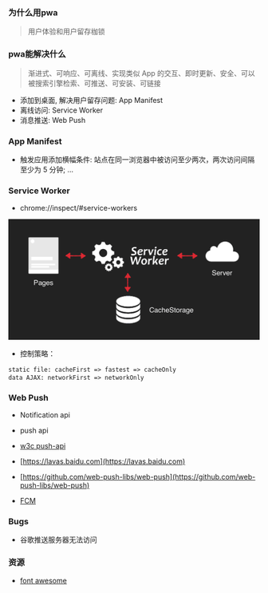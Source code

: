 ### 为什么用pwa

> 用户体验和用户留存枷锁

### pwa能解决什么

> 渐进式、可响应、可离线、实现类似 App 的交互、即时更新、安全、可以被搜索引擎检索、可推送、可安装、可链接

- 添加到桌面, 解决用户留存问题: App Manifest
- 离线访问: Service Worker
- 消息推送: Web Push

### App Manifest
- 触发应用添加横幅条件: 站点在同一浏览器中被访问至少两次，两次访问间隔至少为 5 分钟; ...

### Service Worker
- chrome://inspect/#service-workers

![sw](assets/service_worker.png)

- 控制策略：
```
static file: cacheFirst => fastest => cacheOnly
data AJAX: networkFirst => networkOnly
```

### Web Push
- Notification api
- push api

- [w3c push-api](http://w3c.github.io/push-api/)
- [https://lavas.baidu.com](https://lavas.baidu.com)
- [https://github.com/web-push-libs/web-push](https://github.com/web-push-libs/web-push)
- [FCM](https://firebase.google.com/docs/cloud-messaging/?hl=zh-cn)

### Bugs
- 谷歌推送服务器无法访问

### 资源
- [font awesome](http://fontawesome.dashgame.com)
